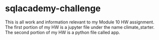 # sqlacademy-challenge

This is all work and information relevant to my Module 10 HW assignment. The first portion of my HW is a jupyter file under the name climate_starter. The second portion of my HW is a python file called app.
